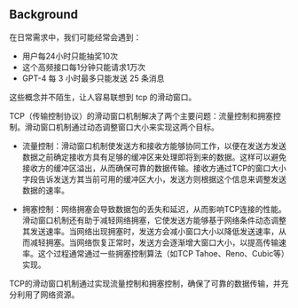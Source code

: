 ## Background

在日常需求中，我们可能经常会遇到：
- 用户每24小时只能抽奖10次
- 这个高频接口每1分钟只能请求1万次
- GPT-4 每 3 小时最多只能发送 25 条消息

这些概念并不陌生，让人容易联想到 tcp 的滑动窗口。

TCP（传输控制协议）的滑动窗口机制解决了两个主要问题：流量控制和拥塞控制。滑动窗口机制通过动态调整窗口大小来实现这两个目标。

- 流量控制：滑动窗口机制使发送方和接收方能够协同工作，以便在发送方发送数据之前确定接收方具有足够的缓冲区来处理即将到来的数据。这样可以避免接收方的缓冲区溢出，从而确保可靠的数据传输。接收方通过TCP的窗口大小字段告诉发送方其当前可用的缓冲区大小，发送方则根据这个信息来调整发送数据的速率。

- 拥塞控制：网络拥塞会导致数据包的丢失和延迟，从而影响TCP连接的性能。滑动窗口机制还有助于减轻网络拥塞，它使发送方能够基于网络条件动态调整其发送速率。当网络出现拥塞时，发送方会减小窗口大小以降低发送速率，从而减轻拥塞。当网络恢复正常时，发送方会逐渐增大窗口大小，以提高传输速率。这个过程通常通过一些拥塞控制算法（如TCP Tahoe、Reno、Cubic等）实现。

TCP的滑动窗口机制通过实现流量控制和拥塞控制，确保了可靠的数据传输，并充分利用了网络资源。




